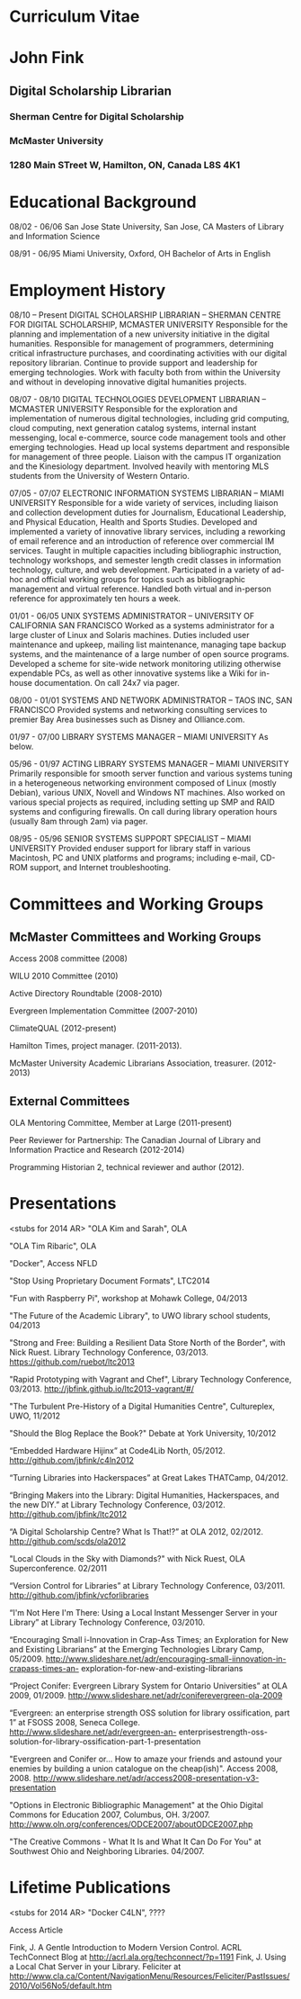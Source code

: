 # Curriculum Vitae
# John Fink
## Digital Scholarship Librarian
### Sherman Centre for Digital Scholarship
### McMaster University
### 1280 Main STreet W, Hamilton, ON, Canada L8S 4K1

Educational Background
======================
08/02 - 06/06 San Jose State University, San Jose, CA
Masters of Library and Information Science

08/91 - 06/95 Miami University, Oxford, OH
Bachelor of Arts in English


Employment History
==================

08/10 – Present DIGITAL SCHOLARSHIP LIBRARIAN – SHERMAN CENTRE FOR DIGITAL
SCHOLARSHIP, MCMASTER UNIVERSITY
Responsible for the planning and implementation of a new university initiative in
the digital humanities. Responsible for management of programmers, determining
critical infrastructure purchases, and coordinating activities with our digital
repository librarian. Continue to provide support and leadership for emerging
technologies. Work with faculty both from within the University and without in
developing innovative digital humanities projects.

08/07 - 08/10 DIGITAL TECHNOLOGIES DEVELOPMENT LIBRARIAN – MCMASTER UNIVERSITY
Responsible for the exploration and implementation of numerous digital
technologies, including grid computing, cloud computing, next generation catalog
systems, internal instant messenging, local e-commerce, source code management
tools and other emerging technologies. Head up local systems department and
responsible for management of three people. Liaison with the campus IT
organization and the Kinesiology department. Involved heavily with mentoring MLS
students from the University of Western Ontario.

07/05 - 07/07 ELECTRONIC INFORMATION SYSTEMS LIBRARIAN – MIAMI UNIVERSITY
Responsible for a wide variety of services, including liaison and collection
development duties for Journalism, Educational Leadership, and Physical
Education, Health and Sports Studies. Developed and implemented a variety
of innovative library services, including a reworking of email reference and
an introduction of reference over commercial IM services. Taught in multiple
capacities including bibliographic instruction, technology workshops, and
semester length credit classes in information technology, culture, and
web development. Participated in a variety of ad-hoc and official working
groups for topics such as bibliographic management and virtual reference.
Handled both virtual and in-person reference for approximately ten hours a week.

01/01 - 06/05 UNIX SYSTEMS ADMINISTRATOR – UNIVERSITY OF CALIFORNIA SAN FRANCISCO
Worked as a systems administrator for a large cluster of Linux and Solaris
machines. Duties included user maintenance and upkeep, mailing list
maintenance, managing tape backup systems, and the maintenance of a
large number of open source programs. Developed a scheme for
site-wide network monitoring utilizing otherwise expendable PCs, as
well as other innovative systems like a Wiki for in-house
documentation. On call 24x7 via pager.

08/00 - 01/01 SYSTEMS AND NETWORK ADMINISTRATOR – TAOS INC, SAN FRANCISCO
Provided systems and networking consulting services to premier Bay
Area businesses such as Disney and Olliance.com.

01/97 - 07/00 LIBRARY SYSTEMS MANAGER – MIAMI UNIVERSITY
As below.

05/96 - 01/97 ACTING LIBRARY SYSTEMS MANAGER – MIAMI UNIVERSITY
Primarily responsible for smooth server function and various systems
tuning in a heterogeneous networking environment composed of
Linux (mostly Debian), various UNIX, Novell and Windows NT machines.
Also worked on various special projects as required, including setting
up SMP and RAID systems and configuring firewalls. On call during
library operation hours (usually 8am through 2am) via pager.

08/95 - 05/96 SENIOR SYSTEMS SUPPORT SPECIALIST – MIAMI UNIVERSITY
Provided enduser support for library staff in various Macintosh, PC
and UNIX platforms and programs; including e-mail, CD-ROM support, and
Internet troubleshooting.


Committees and Working Groups
============================

McMaster Committees and Working Groups
--------------------------------------
Access 2008 committee (2008)

WILU 2010 Committee (2010)

Active Directory Roundtable (2008-2010)

Evergreen Implementation Committee (2007-2010)

ClimateQUAL (2012-present)

Hamilton Times, project manager. (2011-2013).

McMaster University Academic Librarians Association, treasurer. (2012-2013)

External Committees
-------------------
OLA Mentoring Committee, Member at Large (2011-present)

Peer Reviewer for Partnership: The Canadian Journal of Library and Information Practice and Research (2012-2014)

Programming Historian 2, technical reviewer and author (2012).

Presentations
=============
<stubs for 2014 AR>
"OLA Kim and Sarah", OLA

"OLA Tim Ribaric", OLA

"Docker", Access NFLD

"Stop Using Proprietary Document Formats", LTC2014

</stubs>

"Fun with Raspberry Pi", workshop at Mohawk College, 04/2013

"The Future of the Academic Library", to UWO library school students, 04/2013

"Strong and Free: Building a Resilient Data Store North of the Border", with Nick Ruest. Library Technology Conference, 03/2013.
https://github.com/ruebot/ltc2013

"Rapid Prototyping with Vagrant and Chef", Library Technology Conference, 03/2013. 
http://jbfink.github.io/ltc2013-vagrant/#/

"The Turbulent Pre-History of a Digital Humanities Centre", Cultureplex, UWO, 11/2012

"Should the Blog Replace the Book?" Debate at York University, 10/2012

“Embedded Hardware Hijinx” at Code4Lib North, 05/2012.
http://github.com/jbfink/c4ln2012

“Turning Libraries into Hackerspaces” at Great Lakes THATCamp, 04/2012.

“Bringing Makers into the Library: Digital Humanities, Hackerspaces, and the new
DIY.” at Library Technology Conference, 03/2012.
http://github.com/jbfink/ltc2012

“A Digital Scholarship Centre? What Is That!?” at OLA 2012, 02/2012.
http://github.com/scds/ola2012

"Local Clouds in the Sky with Diamonds?" with Nick Ruest, OLA Superconference. 02/2011

“Version Control for Libraries” at Library Technology Conference, 03/2011.
http://github.com/jbfink/vcforlibraries

“I'm Not Here I'm There: Using a Local Instant Messenger Server in your Library”
at Library Technology Conference, 03/2010.

“Encouraging Small i-Innovation in Crap-Ass Times; an Exploration for New and
Existing Librarians” at the Emerging Technologies Library Camp, 05/2009.
http://www.slideshare.net/adr/encouraging-small-iinnovation-in-crapass-times-an-
exploration-for-new-and-existing-librarians

“Project Conifer: Evergreen Library System for Ontario Universities” at OLA 2009,
01/2009. http://www.slideshare.net/adr/coniferevergreen-ola-2009

“Evergreen: an enterprise strength OSS solution for library ossification, part 1”
at FSOSS 2008, Seneca College. http://www.slideshare.net/adr/evergreen-an-
enterprisestrength-oss-solution-for-library-ossification-part-1-presentation

"Evergreen and Conifer or... How to amaze your friends and astound your enemies by building a union catalogue on the cheap(ish)". Access 2008, 2008.
http://www.slideshare.net/adr/access2008-presentation-v3-presentation

"Options in Electronic Bibliographic Management" at the Ohio Digital Commons for
Education 2007, Columbus, OH. 3/2007.
http://www.oln.org/conferences/ODCE2007/aboutODCE2007.php

"The Creative Commons - What It Is and What It Can Do For You" at Southwest Ohio
and Neighboring Libraries. 04/2007.



Lifetime Publications
=====================

<stubs for 2014 AR>
"Docker C4LN", ????
</stubs>

Access Article

Fink, J. A Gentle Introduction to Modern Version Control. ACRL TechConnect Blog at <http://acrl.ala.org/techconnect/?p=1191>
Fink, J. Using a Local Chat Server in your Library. Feliciter at <http://www.cla.ca/Content/NavigationMenu/Resources/Feliciter/PastIssues/2010/Vol56No5/default.htm>

